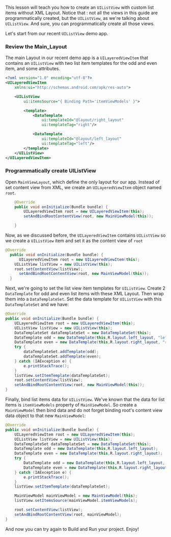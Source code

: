 This lesson will teach you how to create an `UIListView` with custom list items without XML Layout.
Notice that : not all the views in this guide are programmatically created, but the `UIListView`, as we're talking about `UIListView`. And sure, you can programmatically create all those views.

Let's start from our recent `UIListView` demo app.

### Review the Main_Layout
The main Layout in our recent demo app is a `UILayeredViewItem` that contains an `UIListView` with two list item templates for the odd and even item, and some attributes.
```xml
<?xml version="1.0" encoding="utf-8"?>
<UILayeredViewItem
    xmlns:ui="http://schemas.android.com/apk/res-auto">

    <UIListView
        ui:itemsSource="{ Binding Path='itemViewModels' }">

        <template>
            <DataTemplate
                ui:templateId="@layout/right_layout"
                ui:templateTag="right"/>

            <DataTemplate
                ui:templateId="@layout/left_layout"
                ui:templateTag="left"/>
        </template>
    </UIListView>
</UILayeredViewItem>
```
### Programmatically create UIListView 
Open `MainViewLayout`, which define the only layout for our app. Instead of set content view from XML, we create an `UILayeredViewItem` object named `root`.
```java 
	@Override
    public void onInitialize(Bundle bundle) {
        UILayeredViewItem root = new UILayeredViewItem(this);
        setAndBindRootContentView(root, new MainViewModel(this));

    } 
```
Now, as we discussed before, the `UILayeredViewItem` contains `UIListView` so we create a `UIListView` item and set it as the content view of `root`
```java
@Override
  public void onInitialize(Bundle bundle) {
      UILayeredViewItem root = new UILayeredViewItem(this);
	UIListView listView = new UIListView(this);
	root.setContentView(listView);
      setAndBindRootContentView(root, new MainViewModel(this));
  } 
```
Next, we're going to set the list view item templates for `UIListView`. Create 2 `DataTemplate` for odd and even list items with these XML Layout. Then wrap them into a `DataTemplateSet`. Set the data template for `UIListView` with this `DataTemplateSet` and we have:
```java
@Override
public void onInitialize(Bundle bundle) {
    UILayeredViewItem root = new UILayeredViewItem(this);
    UIListView listView = new UIListView(this);
    DataTemplateSet dataTemplateSet = new DataTemplateSet(this);
    DataTemplate odd = new DataTemplate(this,R.layout.left_layout, "left");
    DataTemplate even = new DataTemplate(this,R.layout.right_layout, "right");
    try {
        dataTemplateSet.addTemplate(odd);
        dataTemplateSet.addTemplate(even);
    } catch (IAException e) {
        e.printStackTrace();
    }
    listView.setItemTemplate(dataTemplateSet);
    root.setContentView(listView);
    setAndBindRootContentView(root, new MainViewModel(this));
}
```
Finally, bind list items data for `UIListView`. We've known that the data for list items is `itemViewModels` property of `MainViewModel`. So create a `MainViewModel` then bind data and do not forget binding root's content view data object to that new `MainViewModel`:
```java
@Override
public void onInitialize(Bundle bundle) {
    UILayeredViewItem root = new UILayeredViewItem(this);
    UIListView listView = new UIListView(this);
    DataTemplateSet dataTemplateSet = new DataTemplateSet(this);
    DataTemplate odd = new DataTemplate(this,R.layout.left_layout);
    DataTemplate even = new DataTemplate(this,R.layout.right_layout);
    try {
        DataTemplate odd = new DataTemplate(this,R.layout.left_layout, "left");
    	DataTemplate even = new DataTemplate(this,R.layout.right_layout, "right");
    } catch (IAException e) {
        e.printStackTrace();
    }
    listView.setItemTemplate(dataTemplateSet);

    MainViewModel mainViewModel = new MainViewModel(this);
    listView.setItemsSource(mainViewModel.itemViewModels);

    root.setContentView(listView);
    setAndBindRootContentView(root, mainViewModel);
}
```
And now you can try again to Build and Run your project. Enjoy!

